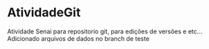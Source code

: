 # AtividadeGit
Atividade Senai para repositorio git, para edições de versões e etc...
Adicionado arquivos de dados no branch de teste
